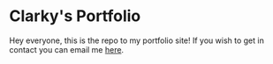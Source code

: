 # Clarky's Portfolio

Hey everyone, this is the repo to my portfolio site! If you wish to get in contact you can email me [here](clarky117@outlook.com).